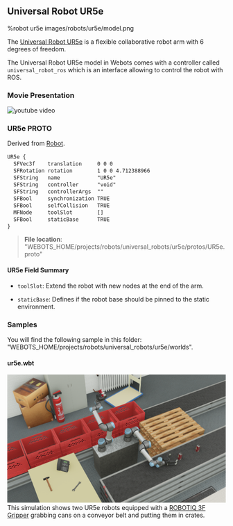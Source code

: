 ## Universal Robot UR5e

%robot ur5e images/robots/ur5e/model.png

The [Universal Robot UR5e](https://www.universal-robots.com/products/ur5-robot/) is a flexible collaborative robot arm with 6 degrees of freedom.

The Universal Robot UR5e model in Webots comes with a controller called `universal_robot_ros` which is an interface allowing to control the robot with ROS.

### Movie Presentation

![youtube video](https://www.youtube.com/watch?v=WIY9ebqSXUc)

### UR5e PROTO

Derived from [Robot](../reference/robot.md).

```
UR5e {
  SFVec3f    translation     0 0 0
  SFRotation rotation        1 0 0 4.712388966
  SFString   name            "UR5e"
  SFString   controller      "void"
  SFString   controllerArgs  ""
  SFBool     synchronization TRUE
  SFBool     selfCollision   TRUE
  MFNode     toolSlot        []
  SFBool     staticBase      TRUE
}
```

> **File location**: "WEBOTS\_HOME/projects/robots/universal_robots/ur5e/protos/UR5e.proto"

#### UR5e Field Summary

- `toolSlot`: Extend the robot with new nodes at the end of the arm.

- `staticBase`: Defines if the robot base should be pinned to the static environment.

### Samples

You will find the following sample in this folder: "WEBOTS\_HOME/projects/robots/universal_robots/ur5e/worlds".

#### ur5e.wbt

![ur5e.wbt.png](images/robots/ur5e/ur5e.wbt.png) This simulation shows two UR5e robots equipped with a [ROBOTIQ 3F Gripper](gripper-actuators.md#robotiq-3f-gripper) grabbing cans on a conveyor belt and putting them in crates.
